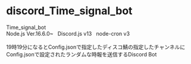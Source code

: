 # discord_Time_signal_bot
Time_signal_bot
<br>
Node.js Ver.16.6.0~&nbsp;&nbsp;&nbsp;Discord.js v13&nbsp;&nbsp;&nbsp;node-cron v3
<br>
<br>
19時19分になるとConfig.jsonで指定したディスコ鯖の指定したチャンネルに
<br>
Config.jsonで設定されたランダムな時報を送信するDiscord Bot
<br>
